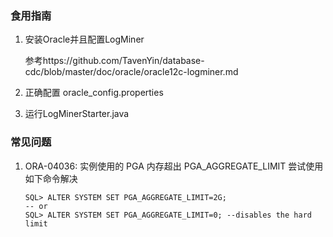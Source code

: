 ### 食用指南
1. 安装Oracle并且配置LogMiner

   参考https://github.com/TavenYin/database-cdc/blob/master/doc/oracle/oracle12c-logminer.md

2. 正确配置 oracle_config.properties

3. 运行LogMinerStarter.java

### 常见问题

1. ORA-04036: 实例使用的 PGA 内存超出 PGA_AGGREGATE_LIMIT
    尝试使用如下命令解决
    ```shell script
    SQL> ALTER SYSTEM SET PGA_AGGREGATE_LIMIT=2G;  
    -- or
    SQL> ALTER SYSTEM SET PGA_AGGREGATE_LIMIT=0; --disables the hard limit
    ```
